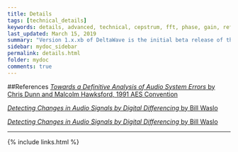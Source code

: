 ```yaml
---
title: Details
tags: [technical_details]
keywords: details, advanced, technical, cepstrum, fft, phase, gain, reference
last_updated: March 15, 2019
summary: "Version 1.x.xb of DeltaWave is the initial beta release of this software. Use at your own risk!"
sidebar: mydoc_sidebar
permalink: details.html
folder: mydoc
comments: true
---
```


##References
[*Towards a Definitive Analysis of Audio System Errors* by Chris Dunn and Malcolm Hawksford, 1991 AES Convention](https://www.researchgate.net/publication/269101366_TOWARDS_A_DEFINITIVE_ANALYSIS_OF_AUDIO_SYSTEM_ERRORS)

[*Detecting Changes in Audio Signals by
Digital Differencing* by Bill Waslo](http://www.libinst.com/AES%20Audio%20Differencing%20Paper.pdf)

[*Detecting Changes in Audio Signals by
Digital Differencing* by Bill Waslo](http://www.libinst.com/Detecting%20Differences%20(slides).pdf)

___
{% include links.html %}
